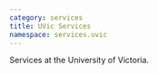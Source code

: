 ```yaml
---
category: services
title: UVic Services
namespace: services.uvic
---
```


<p>Services at the University of Victoria.</p>
